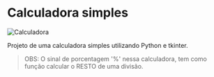 # Calculadora simples

![Calculadora](https://i.imgur.com/RUr4Dho.png)

Projeto de uma calculadora simples utilizando Python e tkinter.
> OBS: O sinal de porcentagem '%' nessa calculadora, tem como função calcular o RESTO de uma divisão.

